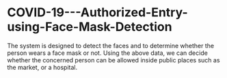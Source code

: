 # COVID-19---Authorized-Entry-using-Face-Mask-Detection
The system is designed to detect the faces and to determine whether the person wears a face mask or not. Using the above data, we can decide whether the concerned person can be allowed inside public places such as the market, or a hospital.
